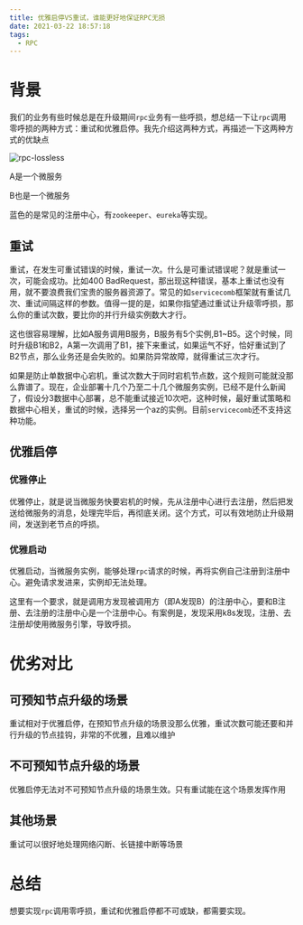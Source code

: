 ```yaml
---
title: 优雅启停VS重试，谁能更好地保证RPC无损
date: 2021-03-22 18:57:18
tags:
  - RPC
---
```


# 背景

我们的业务有些时候总是在升级期间`rpc`业务有一些呼损，想总结一下让`rpc`调用零呼损的两种方式：重试和优雅启停。我先介绍这两种方式，再描述一下这两种方式的优缺点

![rpc-lossless](rpc-lossless.png)

A是一个微服务

B也是一个微服务

蓝色的是常见的注册中心，有`zookeeper`、`eureka`等实现。

## 重试

重试，在发生可重试错误的时候，重试一次。什么是可重试错误呢？就是重试一次，可能会成功。比如400 BadRequest，那出现这种错误，基本上重试也没有用，就不要浪费我们宝贵的服务器资源了。常见的如`servicecomb`框架就有重试几次、重试间隔这样的参数。值得一提的是，如果你指望通过重试让升级零呼损，那么你的重试次数，要比你的并行升级实例数大才行。

这也很容易理解，比如A服务调用B服务，B服务有5个实例,B1~B5。这个时候，同时升级B1和B2，A第一次调用了B1，接下来重试，如果运气不好，恰好重试到了B2节点，那么业务还是会失败的。如果防异常故障，就得重试三次才行。

如果是防止单数据中心宕机，重试次数大于同时宕机节点数，这个规则可能就没那么靠谱了。现在，企业部署十几个乃至二十几个微服务实例，已经不是什么新闻了，假设分3数据中心部署，总不能重试接近10次吧，这种时候，最好重试策略和数据中心相关，重试的时候，选择另一个az的实例。目前`servicecomb`还不支持这种功能。

## 优雅启停

### 优雅停止

优雅停止，就是说当微服务快要宕机的时候，先从注册中心进行去注册，然后把发送给微服务的消息，处理完毕后，再彻底关闭。这个方式，可以有效地防止升级期间，发送到老节点的呼损。

### 优雅启动

优雅启动，当微服务实例，能够处理`rpc`请求的时候，再将实例自己注册到注册中心。避免请求发进来，实例却无法处理。

这里有一个要求，就是调用方发现被调用方（即A发现B）的注册中心，要和B注册、去注册的注册中心是一个注册中心。有案例是，发现采用k8s发现，注册、去注册却使用微服务引擎，导致呼损。

# 优劣对比

## 可预知节点升级的场景

重试相对于优雅启停，在预知节点升级的场景没那么优雅，重试次数可能还要和并行升级的节点挂钩，非常的不优雅，且难以维护

## 不可预知节点升级的场景

优雅启停无法对不可预知节点升级的场景生效。只有重试能在这个场景发挥作用

## 其他场景

重试可以很好地处理网络闪断、长链接中断等场景

# 总结

想要实现`rpc`调用零呼损，重试和优雅启停都不可或缺，都需要实现。
